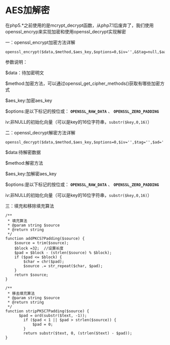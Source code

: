 # AES加解密

在php5.*之前使用的是mcrypt_decrypt函数，从php7.1后废弃了，我们使用openssl_encryp来实现加密和使用openssl_decrypt实现解密



一：openssl_encrypt加密方法详解

```
openssl_encrypt($data,$method,$aes_key,$options=0,$iv='',&$tag=null,$aad='',$tag_length=16)
```

参数说明：

$data：待加密明文

$method:加密方法，可以通过openssl_get_cipher_methods()获取有哪些加密方式

$aes_key:加密aes_key

$options:是以下标记的按位或： **`OPENSSL_RAW_DATA`** 、 **`OPENSSL_ZERO_PADDING`**

iv:非NULL的初始化向量（可以是key的16位字符串，`substr($key,0,16)`）











二：openssl_decrypt解密方法详解

```
openssl_decrypt($data,$method,$aes_key,$options=0,$iv='',$tag='',$ad='')
```

$data:待解密数据

$method:解密方法

$aes_key:加解密aes_key

$options:是以下标记的按位或： **`OPENSSL_RAW_DATA`** 、 **`OPENSSL_ZERO_PADDING`**

iv:非NULL的初始化向量（可以是key的16位字符串，`substr($key,0,16)`）









三：填充和移除填充算法

```
/**
 * 填充算法
 * @param string $source
 * @return string
 */
function addPKCS7Padding($source) {
    $source = trim($source);
    $block =32;  //设置长度
    $pad = $block - (strlen($source) % $block);
    if ($pad <= $block) {
        $char = chr($pad);
        $source .= str_repeat($char, $pad);
    }  
    return $source;
}

/**
 * 移去填充算法
 * @param string $source
 * @return string
 */
function stripPKSC7Padding($source) {
      $pad = ord(substr($text, -1));
        if ($pad < 1 || $pad > strlen($source)) {
            $pad = 0;
        }
        return substr($text, 0, (strlen($text) - $pad));
}

```



